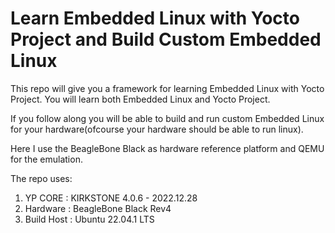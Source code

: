 # Learn Embedded Linux with Yocto Project and Build Custom Embedded Linux

This repo will give you a framework for learning Embedded Linux with Yocto Project. You will learn both Embedded Linux and Yocto Project.

If you follow along you will be able to build and run custom Embedded Linux for your hardware(ofcourse your hardware should be able to run linux).

Here I use the BeagleBone Black as hardware reference platform and QEMU for the emulation.

The repo uses:

1. YP CORE : KIRKSTONE 4.0.6 - 2022.12.28
2. Hardware : BeagleBone Black Rev4
3. Build Host : Ubuntu 22.04.1 LTS
